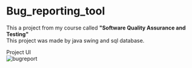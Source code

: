 # Bug_reporting_tool
This a project from my course called <b>"Software Quality Assurance and Testing"</b> <br />
This project was made by java swing and sql database. <br />

Project UI <br />
![bugreport](https://user-images.githubusercontent.com/58099256/172175596-15303089-db3a-4f6e-ba15-8984e11b9430.jpg)
